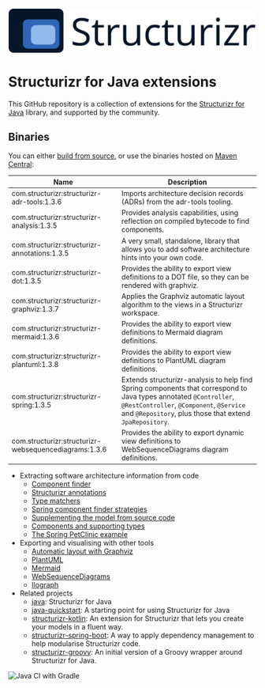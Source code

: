 ![Structurizr](docs/images/structurizr-banner.png)

# Structurizr for Java extensions

This GitHub repository is a collection of extensions for the [Structurizr for Java](https://github.com/structurizr/java) library, and supported by the community.

## Binaries
You can either [build from source](docs/building.md), or use the binaries hosted on [Maven Central](https://repo1.maven.org/maven2/com/structurizr/):

Name                                                  | Description
----------------------------------------------------- | ---------------------------------------------------------------------------------------------------------------------------
com.structurizr:structurizr-adr-tools:1.3.6 | Imports architecture decision records (ADRs) from the adr-tools tooling.
com.structurizr:structurizr-analysis:1.3.5 | Provides analysis capabilities, using reflection on compiled bytecode to find components.
com.structurizr:structurizr-annotations:1.3.5 | A very small, standalone, library that allows you to add software architecture hints into your own code.
com.structurizr:structurizr-dot:1.3.5 | Provides the ability to export view definitions to a DOT file, so they can be rendered with graphviz.
com.structurizr:structurizr-graphviz:1.3.7 | Applies the Graphviz automatic layout algorithm to the views in a Structurizr workspace.
com.structurizr:structurizr-mermaid:1.3.6  | Provides the ability to export view definitions to Mermaid diagram definitions.
com.structurizr:structurizr-plantuml:1.3.8 | Provides the ability to export view definitions to PlantUML diagram definitions.
com.structurizr:structurizr-spring:1.3.5 | Extends structurizr-analysis to help find Spring components that correspond to Java types annotated ```@Controller```, ```@RestController```, ```@Component```, ```@Service``` and ```@Repository```, plus those that extend ```JpaRepository```.
com.structurizr:structurizr-websequencediagrams:1.3.6 | Provides the ability to export dynamic view definitions to WebSequenceDiagrams diagram definitions.

* Extracting software architecture information from code
    * [Component finder](docs/component-finder.md)
    * [Structurizr annotations](docs/structurizr-annotations.md)
    * [Type matchers](docs/type-matchers.md)
    * [Spring component finder strategies](docs/spring-component-finder-strategies.md)
    * [Supplementing the model from source code](docs/supplementing-from-source-code.md)
    * [Components and supporting types](docs/supporting-types.md)
    * [The Spring PetClinic example](docs/spring-petclinic.md)
* Exporting and visualising with other tools
	* [Automatic layout with Graphviz](structurizr-graphviz)
    * [PlantUML](structurizr-plantuml)
    * [Mermaid](structurizr-mermaid)
    * [WebSequenceDiagrams](structurizr-websequencediagrams)
    * [Ilograph](structurizr-ilograph)
* Related projects
    * [java](https://github.com/structurizr/java): Structurizr for Java
    * [java-quickstart](https://github.com/structurizr/java-quickstart): A starting point for using Structurizr for Java
    * [structurizr-kotlin](https://github.com/Catalysts/structurizr-extensions/tree/master/structurizr-kotlin): An extension for Structurizr that lets you create your models in a fluent way.
    * [structurizr-spring-boot](https://github.com/Catalysts/structurizr-extensions/tree/master/structurizr-spring-boot): A way to apply dependency management to help modularise Structurizr code.
    * [structurizr-groovy](https://github.com/tidyjava/structurizr-groovy): An initial version of a Groovy wrapper around Structurizr for Java.
    
![Java CI with Gradle](https://github.com/structurizr/java-extensions/workflows/Java%20CI%20with%20Gradle/badge.svg)